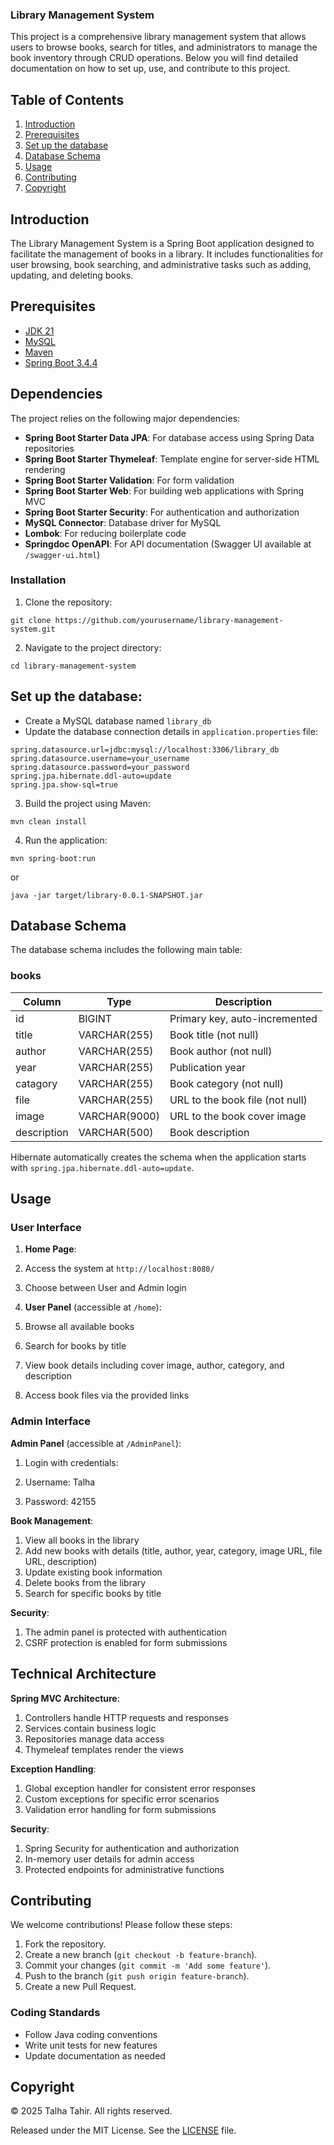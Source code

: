 ### Library Management System

This project is a comprehensive library management system that allows users to browse books, search for titles, and administrators to manage the book inventory through CRUD operations. Below you will find detailed documentation on how to set up, use, and contribute to this project.

## Table of Contents

1. [Introduction](#introduction)
2. [Prerequisites](#prerequisites)
3. [Set up the database](#set-up-the-database)
4. [Database Schema](#database-schema)
5. [Usage](#usage)
6. [Contributing](#contributing)
7. [Copyright](#copyright)


## Introduction

The Library Management System is a Spring Boot application designed to facilitate the management of books in a library. It includes functionalities for user browsing, book searching, and administrative tasks such as adding, updating, and deleting books.

## Prerequisites

- [JDK 21](https://www.oracle.com/java/technologies/downloads/#java21)
- [MySQL](https://www.mysql.com/products/community/)
- [Maven](https://maven.apache.org)
- [Spring Boot 3.4.4](https://spring.io/projects/spring-boot)


## Dependencies

The project relies on the following major dependencies:

- **Spring Boot Starter Data JPA**: For database access using Spring Data repositories
- **Spring Boot Starter Thymeleaf**: Template engine for server-side HTML rendering
- **Spring Boot Starter Validation**: For form validation
- **Spring Boot Starter Web**: For building web applications with Spring MVC
- **Spring Boot Starter Security**: For authentication and authorization
- **MySQL Connector**: Database driver for MySQL
- **Lombok**: For reducing boilerplate code
- **Springdoc OpenAPI**: For API documentation (Swagger UI available at `/swagger-ui.html`)


### Installation

1. Clone the repository:


```plaintext
git clone https://github.com/yourusername/library-management-system.git
```

2. Navigate to the project directory:


```plaintext
cd library-management-system
```

## Set up the database:

- Create a MySQL database named `library_db`
- Update the database connection details in `application.properties` file:


```plaintext
spring.datasource.url=jdbc:mysql://localhost:3306/library_db
spring.datasource.username=your_username
spring.datasource.password=your_password
spring.jpa.hibernate.ddl-auto=update
spring.jpa.show-sql=true
```

3. Build the project using Maven:


```plaintext
mvn clean install
```

4. Run the application:


```plaintext
mvn spring-boot:run
```

or

```plaintext
java -jar target/library-0.0.1-SNAPSHOT.jar
```

## Database Schema

The database schema includes the following main table:

### books

| Column | Type | Description
|-----|-----|-----
| id | BIGINT | Primary key, auto-incremented
| title | VARCHAR(255) | Book title (not null)
| author | VARCHAR(255) | Book author (not null)
| year | VARCHAR(255) | Publication year
| catagory | VARCHAR(255) | Book category (not null)
| file | VARCHAR(255) | URL to the book file (not null)
| image | VARCHAR(9000) | URL to the book cover image
| description | VARCHAR(500) | Book description


Hibernate automatically creates the schema when the application starts with `spring.jpa.hibernate.ddl-auto=update`.

## Usage

### User Interface

1. **Home Page**:

1. Access the system at `http://localhost:8080/`
2. Choose between User and Admin login



2. **User Panel** (accessible at `/home`):

1. Browse all available books
2. Search for books by title
3. View book details including cover image, author, category, and description
4. Access book files via the provided links





### Admin Interface

**Admin Panel** (accessible at `/AdminPanel`):

1. Login with credentials:

1. Username: Talha
2. Password: 42155






**Book Management**:

1. View all books in the library
2. Add new books with details (title, author, year, category, image URL, file URL, description)
3. Update existing book information
4. Delete books from the library
5. Search for specific books by title



**Security**:

1. The admin panel is protected with authentication
2. CSRF protection is enabled for form submissions





## Technical Architecture

 **Spring MVC Architecture**:

1. Controllers handle HTTP requests and responses
2. Services contain business logic
3. Repositories manage data access
4. Thymeleaf templates render the views



 **Exception Handling**:

1. Global exception handler for consistent error responses
2. Custom exceptions for specific error scenarios
3. Validation error handling for form submissions



 **Security**:

1. Spring Security for authentication and authorization
2. In-memory user details for admin access
3. Protected endpoints for administrative functions





## Contributing

We welcome contributions! Please follow these steps:

1. Fork the repository.
2. Create a new branch (`git checkout -b feature-branch`).
3. Commit your changes (`git commit -m 'Add some feature'`).
4. Push to the branch (`git push origin feature-branch`).
5. Create a new Pull Request.


### Coding Standards

- Follow Java coding conventions
- Write unit tests for new features
- Update documentation as needed


## Copyright

© 2025 Talha Tahir. All rights reserved.

Released under the MIT License. See the [LICENSE](LICENSE) file.
